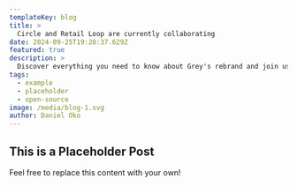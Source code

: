 ```yaml
---
templateKey: blog
title: >
  Circle and Retail Loop are currently collaborating
date: 2024-09-25T19:28:37.629Z
featured: true
description: >
  Discover everything you need to know about Grey's rebrand and join us in redefining cross-border payments and building a financial world without borders
tags:
  - example
  - placeholder
  - open-source
image: /media/blog-1.svg
author: Daniel Oko
---
```


## This is a Placeholder Post

Feel free to replace this content with your own!
